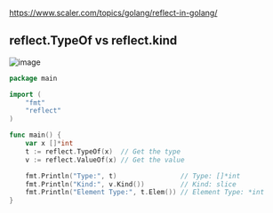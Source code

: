 https://www.scaler.com/topics/golang/reflect-in-golang/


## reflect.TypeOf  vs reflect.kind 

![image](https://github.com/user-attachments/assets/669de8ef-a000-4998-bbf8-2743b11099c9)

```go
package main

import (
	"fmt"
	"reflect"
)

func main() {
	var x []*int
	t := reflect.TypeOf(x)  // Get the type
	v := reflect.ValueOf(x) // Get the value

	fmt.Println("Type:", t)                // Type: []*int
	fmt.Println("Kind:", v.Kind())         // Kind: slice
	fmt.Println("Element Type:", t.Elem()) // Element Type: *int
}
```


